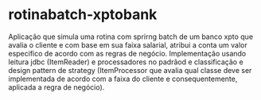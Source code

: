 ﻿# rotinabatch-xptobank
Aplicação que simula uma rotina com sprirng batch de um banco xpto que avalia o cliente e com base em sua faixa salarial, atribui a conta um valor especifico de acordo com as regras de negócio.
Implementação usando leitura jdbc (ItemReader) e processadores no padrãod e classificação e design pattern de strategy (ItemProcessor que avalia qual classe deve ser implementada de acordo com a faixa do cliente e consequentemente, aplicada a regra de negócio).
